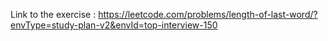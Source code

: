 Link to the exercise : https://leetcode.com/problems/length-of-last-word/?envType=study-plan-v2&envId=top-interview-150